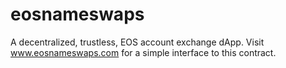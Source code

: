 # eosnameswaps
A decentralized, trustless, EOS account exchange dApp. Visit www.eosnameswaps.com for a simple interface to this contract.
